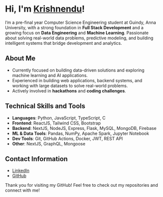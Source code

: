# Hi, I'm [Krishnendu](https://github.com/KrishnenduMR)!

I’m a pre-final year Computer Science Engineering student at Guindy, Anna University, with a strong foundation in **Full Stack Development** and a growing focus on **Data Engineering** and **Machine Learning**. Passionate about solving real-world data problems, predictive modeling, and building intelligent systems that bridge development and analytics.

## About Me
- Currently focused on building data-driven solutions and exploring machine learning and AI applications.
- Experienced in building web applications, backend systems, and working with large datasets to solve real-world problems.
- Actively involved in **hackathons** and **coding challenges**.

## Technical Skills and Tools
- **Languages**: Python, JavaScript, TypeScript, C
- **Frontend**: ReactJS, Tailwind CSS, Bootstrap
- **Backend**: NextJS, NodeJS, Express, Flask, MySQL, MongoDB, Firebase
- **ML & Data Tools**: Pandas, NumPy, Apache Spark, Jupyter Notebook
- **Dev Tools**: Git, GitHub Actions, Docker, JWT, REST API
- **Other**: NextJS, GraphQL, Mongoose

## Contact Information
- [LinkedIn](https://www.linkedin.com/in/krishnendumr)
- [GitHub](https://github.com/KrishnenduMR)

Thank you for visiting my GitHub! Feel free to check out my repositories and connect with me!

